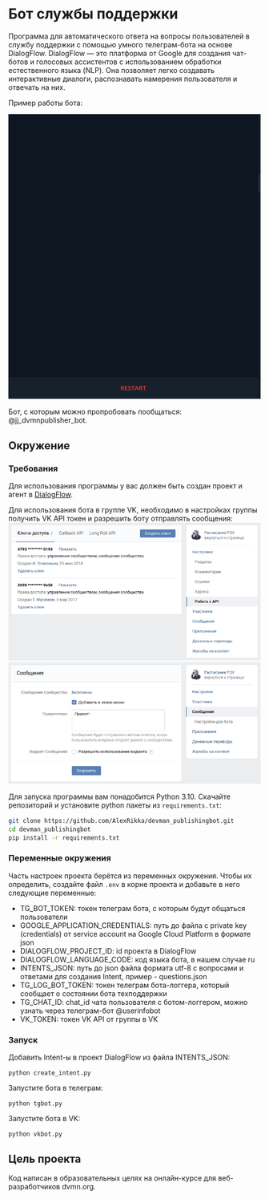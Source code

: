 # Бот службы поддержки
Программа для автоматического ответа на вопросы пользователей в службу поддержки с помощью умного телеграм-бота на основе DialogFlow. DialogFlow — это платформа от Google для создания чат-ботов и голосовых ассистентов с использованием обработки естественного языка (NLP). Она позволяет легко создавать интерактивные диалоги, распознавать намерения пользователя и отвечать на них.

Пример работы бота:

![](assets/demo_tg_bot.gif)

Бот, с которым можно пропробовать пообщаться: @jj_dvmnpublisher_bot.


## Окружение

### Требования
Для использования программы у вас должен быть создан проект и агент в [DialogFlow](https://dialogflow.cloud.google.com/#/getStarted).

Для использования бота в группе VK, необходимо в настройках группы получить VK API токен и разрешить боту отправлять сообщения:
![](assets/vkapiexample.png)
![](assets/vkapiexample2.png)

Для запуска программы вам понадобится Python 3.10. Скачайте репозиторий и установите python пакеты из `requirements.txt`:
```bash
git clone https://github.com/AlexRikka/devman_publishingbot.git
cd devman_publishingbot
pip install -r requirements.txt
```

### Переменные окружения
Часть настроек проекта берётся из переменных окружения. Чтобы их определить, создайте файл `.env` в корне проекта и добавьте в него следующие переменные:
- TG_BOT_TOKEN: токен телеграм бота, с которым будут общаться пользователи
- GOOGLE_APPLICATION_CREDENTIALS: путь до файла с private key (credentials) от service account на Google Cloud Platform в формате json
- DIALOGFLOW_PROJECT_ID: id проекта в DialogFlow
- DIALOGFLOW_LANGUAGE_CODE: код языка бота, в нашем случае ru
- INTENTS_JSON: путь до json файла формата utf-8 с вопросами и ответами для создания Intent, пример - questions.json
- TG_LOG_BOT_TOKEN: токен телеграм бота-логгера, который сообщает о состоянии бота техподдержки
- TG_CHAT_ID: chat_id чата пользователя с ботом-логгером, можно узнать через телеграм-бот @userinfobot
- VK_TOKEN: токен VK API от группы в VK

### Запуск
Добавить Intent-ы в проект DialogFlow из файла INTENTS_JSON:
```
python create_intent.py
```

Запустите бота в телеграм:
```
python tgbot.py
```
Запустите бота в VK:
```
python vkbot.py
```

## Цель проекта
Код написан в образовательных целях на онлайн-курсе для веб-разработчиков dvmn.org.
